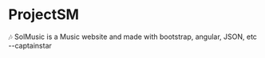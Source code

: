 # ProjectSM
🎶 SolMusic is a Music website and made with bootstrap, angular, JSON, etc
--captainstar
